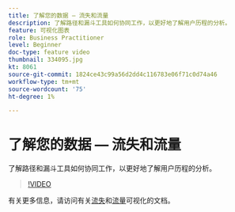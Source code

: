 ```yaml
---
title: 了解您的数据 — 流失和流量
description: 了解路径和漏斗工具如何协同工作，以更好地了解用户历程的分析。
feature: 可视化图表
role: Business Practitioner
level: Beginner
doc-type: feature video
thumbnail: 334095.jpg
kt: 8061
source-git-commit: 1824ce43c99a56d2dd4c116783e06f71c0d74a46
workflow-type: tm+mt
source-wordcount: '75'
ht-degree: 1%

---
```



# 了解您的数据 — 流失和流量

了解路径和漏斗工具如何协同工作，以更好地了解用户历程的分析。

>[!VIDEO](https://video.tv.adobe.com/v/334095/?quality=12&learn=on)

有关更多信息，请访问有关[流失](https://experienceleague.adobe.com/docs/analytics/analyze/analysis-workspace/visualizations/fallout/fallout-flow.html?lang=en)和[流量](https://experienceleague.adobe.com/docs/analytics/analyze/analysis-workspace/visualizations/flow/flow.html?lang=en)可视化的文档。
